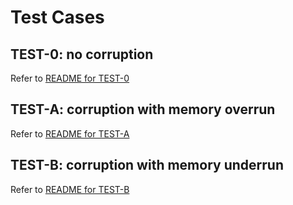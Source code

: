 # Test Cases
## TEST-0: no corruption
Refer to [README for TEST-0](TEST-0/README.md)

## TEST-A: corruption with memory overrun
Refer to [README for TEST-A](TEST-A/README.md)

## TEST-B: corruption with memory underrun
Refer to [README for TEST-B](TEST-B/README.md)
